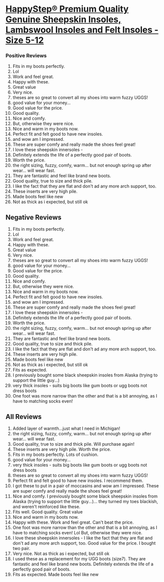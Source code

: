 # [HappyStep® Premium Quality Genuine Sheepskin Insoles, Lambswool Insoles and Felt Insoles - Size 5-12](https://products.checkmycream.com/products/HappyStep(r)-Premium-Quality-Genuine-Sheepskin-Insoles-Lambswool-Insoles-and-Felt-Insoles-Size-5-12.html)

### Positive Reviews

<ol>
      <li>Fits in my boots perfectly.</li>
      <li>Lol</li>
      <li>Work and feel great.  </li>
      <li>Happy with these.  </li>
      <li>Great value</li>
      <li>Very nice.</li>
      <li>theses are so great to convert all my shoes into warm fuzzy UGGS!</li>
      <li>good value for your money...</li>
      <li>Good value for the price.</li>
      <li>Good quality.</li>
      <li>Nice and comfy.  </li>
      <li>But, otherwise they were nice.</li>
      <li>Nice and warm in my boots now.</li>
      <li>Perfect fit and felt good to have new insoles.</li>
      <li>and wow am I impressed.</li>
      <li>These are super comfy and really made the shoes feel great!</li>
      <li>I love these sheepskin innersoles -</li>
      <li>Definitely extends the life of a perfectly good pair of boots.</li>
      <li>Worth the price.</li>
      <li>the right sizing, fuzzy, comfy, warm... but not enough spring up after wear... will wear fast.</li>
      <li>They are fantastic and feel like brand new boots.  </li>
      <li>Good quality, true to size and thick pile.</li>
      <li>I like the fact that they are flat and don&#x27;t ad any more arch support, too.  </li>
      <li>These inserts are very high pile.</li>
      <li>Made boots feel like new</li>
      <li>Not as thick as i expected, but still ok</li>
</ol>


<h2>Negative Reviews</h2>
<ol>
<li> Fits in my boots perfectly.</li>
<li> Lol</li>
<li> Work and feel great.  </li>
<li> Happy with these.  </li>
<li> Great value</li>
<li> Very nice.</li>
<li> theses are so great to convert all my shoes into warm fuzzy UGGS!</li>
<li> good value for your money...</li>
<li> Good value for the price.</li>
<li> Good quality.</li>
<li> Nice and comfy.  </li>
<li> But, otherwise they were nice.</li>
<li> Nice and warm in my boots now.</li>
<li> Perfect fit and felt good to have new insoles.</li>
<li> and wow am I impressed.</li>
<li> These are super comfy and really made the shoes feel great!</li>
<li> I love these sheepskin innersoles -</li>
<li> Definitely extends the life of a perfectly good pair of boots.</li>
<li> Worth the price.</li>
<li> the right sizing, fuzzy, comfy, warm... but not enough spring up after wear... will wear fast.</li>
<li> They are fantastic and feel like brand new boots.  </li>
<li> Good quality, true to size and thick pile.</li>
<li> I like the fact that they are flat and don&#x27;t ad any more arch support, too.  </li>
<li> These inserts are very high pile.</li>
<li> Made boots feel like new</li>
<li> Not as thick as i expected, but still ok</li>
<li> Fits as expected.  </li>
<li> I previously bought some black sheepskin insoles from Alaska (trying to support the little guy...)</li>
<li> very thick insoles - suits big boots like gum boots or ugg boots not dress boots</li>
<li> One foot was more narrow than the other and that is a bit annoying, as I have to matching socks even!</li>
</ol>

<h2>All Reviews</h2>

<ol>
    <li> Added layer of warmth...just what I need in Michigan!</li>
    <li> the right sizing, fuzzy, comfy, warm... but not enough spring up after wear... will wear fast.</li>
    <li> Good quality, true to size and thick pile. Will purchase again!</li>
    <li> These inserts are very high pile. Worth the price.</li>
    <li> Fits in my boots perfectly. Lots of cushion.</li>
    <li> good value for your money...</li>
    <li> very thick insoles - suits big boots like gum boots or ugg boots not dress boots</li>
    <li> theses are so great to convert all my shoes into warm fuzzy UGGS!</li>
    <li> Perfect fit and felt good to have new insoles. I recommend them.</li>
    <li> I got these to put in a pair of moccasins and wow am I impressed. These are super comfy and really made the shoes feel great!</li>
    <li> Nice and comfy.  I previously bought some black sheepskin insoles from Alaska (trying to support the little guy...)... they turned my toes blackish, and weren&#x27;t reinforced like these.</li>
    <li> Fits well. Good quality. Great value</li>
    <li> Nice and warm in my boots now.</li>
    <li> Happy with these.  Work and feel great.  Can&#x27;t beat the price.</li>
    <li> One foot was more narrow than the other and that is a bit annoying, as I have to matching socks even! Lol But, otherwise they were nice.</li>
    <li> I love these sheepskin innersoles - I like the fact that they are flat and don&#x27;t ad any more arch support, too.  Good value for the price. I bought two pair.</li>
    <li> Very nice. Not as thick as i expected, but still ok</li>
    <li> I used these as a replacement for my UGG boots (size7).  They are fantastic and feel like brand new boots.  Definitely extends the life of a perfectly good pair of boots.</li>
    <li> Fits as expected.  Made boots feel like new</li>
</ol>




